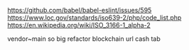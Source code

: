 https://github.com/babel/babel-eslint/issues/595
https://www.loc.gov/standards/iso639-2/php/code_list.php
https://en.wikipedia.org/wiki/ISO_3166-1_alpha-2

vendor~main so big
refactor blockchain
url cash tab
